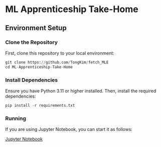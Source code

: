 # ML Apprenticeship Take-Home

## Environment Setup

### Clone the Repository

First, clone this repository to your local environment: 

```python
git clone https://github.com/TongKim/fetch_MLE
cd ML-Apprenticeship-Take-Home
```

### Install Dependencies

Ensure you have Python 3.11 or higher installed. Then, install the required dependencies:

```python
pip install -r requirements.txt
```

### Running

If you are using Jupyter Notebook, you can start it as follows:

[Jupyter Notebook](https://github.com/TongKim/ML-Apprenticeship-Take-Home/blob/main/ML_Take-Home.ipynb)

